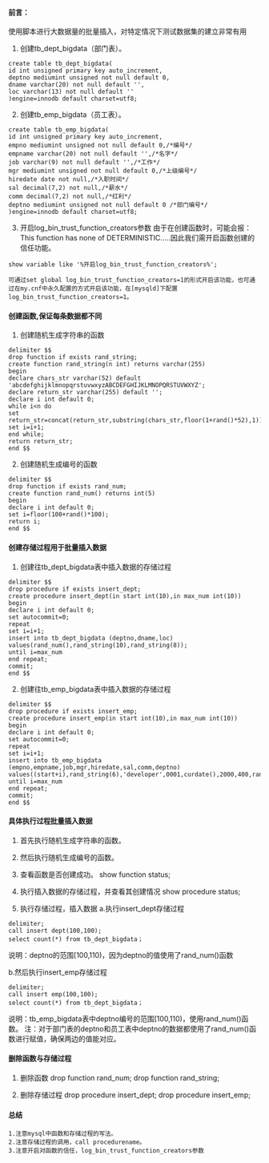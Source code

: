 #### 前言：
使用脚本进行大数据量的批量插入，对特定情况下测试数据集的建立非常有用

1. 创建tb_dept_bigdata（部门表）。
```
create table tb_dept_bigdata(
id int unsigned primary key auto_increment,
deptno mediumint unsigned not null default 0,
dname varchar(20) not null default '',
loc varchar(13) not null default ''
)engine=innodb default charset=utf8;
```
2. 创建tb_emp_bigdata（员工表）。
```
create table tb_emp_bigdata(
id int unsigned primary key auto_increment,
empno mediumint unsigned not null default 0,/*编号*/
empname varchar(20) not null default '',/*名字*/
job varchar(9) not null default '',/*工作*/
mgr mediumint unsigned not null default 0,/*上级编号*/
hiredate date not null,/*入职时间*/
sal decimal(7,2) not null,/*薪水*/
comm decimal(7,2) not null,/*红利*/
deptno mediumint unsigned not null default 0 /*部门编号*/
)engine=innodb default charset=utf8;
```

3. 开启log_bin_trust_function_creators参数
由于在创建函数时，可能会报：This function has none of DETERMINISTIC.....因此我们需开启函数创建的信任功能。
```
show variable like '%开启log_bin_trust_function_creators%';

可通过set global log_bin_trust_function_creators=1的形式开启该功能，也可通过在my.cnf中永久配置的方式开启该功能，在[mysqld]下配置log_bin_trust_function_creators=1。
```

#### 创建函数,保证每条数据都不同
1. 创建随机生成字符串的函数
```
delimiter $$
drop function if exists rand_string;
create function rand_string(n int) returns varchar(255)
begin
declare chars_str varchar(52) default 'abcdefghijklmnopqrstuvwxyzABCDEFGHIJKLMNOPQRSTUVWXYZ';
declare return_str varchar(255) default '';
declare i int default 0;
while i<n do
set return_str=concat(return_str,substring(chars_str,floor(1+rand()*52),1));
set i=i+1;
end while;
return return_str;
end $$
```

2. 创建随机生成编号的函数
```
delimiter $$
drop function if exists rand_num;
create function rand_num() returns int(5)
begin
declare i int default 0;
set i=floor(100+rand()*100);
return i;
end $$
```

#### 创建存储过程用于批量插入数据
1. 创建往tb_dept_bigdata表中插入数据的存储过程
```
delimiter $$
drop procedure if exists insert_dept;
create procedure insert_dept(in start int(10),in max_num int(10))
begin
declare i int default 0;
set autocommit=0;
repeat
set i=i+1;
insert into tb_dept_bigdata (deptno,dname,loc) values(rand_num(),rand_string(10),rand_string(8));
until i=max_num
end repeat;
commit;
end $$

```

2. 创建往tb_emp_bigdata表中插入数据的存储过程
```
delimiter $$
drop procedure if exists insert_emp;
create procedure insert_emp(in start int(10),in max_num int(10))
begin
declare i int default 0;
set autocommit=0;
repeat
set i=i+1;
insert into tb_emp_bigdata (empno,empname,job,mgr,hiredate,sal,comm,deptno) values((start+i),rand_string(6),'developer',0001,curdate(),2000,400,rand_num());
until i=max_num
end repeat;
commit;
end $$
```


#### 具体执行过程批量插入数据
1. 首先执行随机生成字符串的函数。

2. 然后执行随机生成编号的函数。

3. 查看函数是否创建成功。
show function status;

4. 执行插入数据的存储过程，并查看其创建情况
show procedure status;

5. 执行存储过程，插入数据
a.执行insert_dept存储过程
```
delimiter;
call insert dept(100,100);
select count(*) from tb_dept_bigdata；
```
说明：deptno的范围[100,110)，因为deptno的值使用了rand_num()函数

b.然后执行insert_emp存储过程
```
delimiter;
call insert emp(100,100);
select count(*) from tb_dept_bigdata；
```
说明：tb_emp_bigdata表中deptno编号的范围[100,110)，使用rand_num()函数。
注：对于部门表的deptno和员工表中deptno的数据都使用了rand_num()函数进行赋值，确保两边的值能对应。

#### 删除函数与存储过程
1. 删除函数
drop function rand_num;
drop function rand_string;

2. 删除存储过程
drop procedure insert_dept;
drop procedure insert_emp;


#### 总结
```
1.注意mysql中函数和存储过程的写法。
2.注意存储过程的调用，call procedurename。
3.注意开启对函数的信任，log_bin_trust_function_creators参数
```
